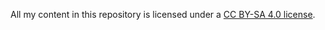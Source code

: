 All my content in this repository is licensed under a [CC BY-SA 4.0 license](https://creativecommons.org/licenses/by-sa/4.0/).
